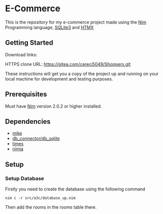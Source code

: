 # E-Commerce

This is the repository for my e-commerce project made using the [Nim](https://nim-lang.org) Programming language, [SQLite3](https://www.sqlite.org/) and [HTMX](https://htmx.org/)

## Getting Started

Download links:

HTTPS clone URL: https://gitea.com/cereci5049/Shoppers.git



These instructions will get you a copy of the project up and running on your local machine for development and testing purposes.

## Prerequisites

Must have [Nim](https://nim-lang.org) version 2.0.2 or higher installed.

## Dependencies

- [mike](https://github.com/ire4ever1190/mike)
- [db_connector/db_sqlite](https://nim-lang.org/docs/db_sqlite.html)
- [times](https://nim-lang.org/docs/times.html)
- [nimja](https://github.com/enthus1ast/nimja)

## Setup

### Setup Database
Firstly you need to create the database using the following command
```
nim c -r src/a3c/database_up.nim
```
Then add the rooms in the rooms table there.
